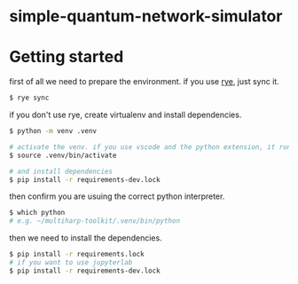# simple-quantum-network-simulator

# Getting started

first of all we need to prepare the environment.
if you use [rye](https://rye-up.com/guide/), just sync it.
```sh
$ rye sync
```

if you don't use rye, create virtualenv and install dependencies.
```sh
$ python -m venv .venv

# activate the venv. if you use vscode and the python extension, it runs this automatically.
$ source .venv/bin/activate

# and install dependencies
$ pip install -r requirements-dev.lock
```

then confirm you are usuing the correct python interpreter.
```sh
$ which python
# e.g. ~/multiharp-toolkit/.venv/bin/python
```

then we need to install the dependencies.
```sh
$ pip install -r requirements.lock
# if you want to use jupyterlab
$ pip install -r requirements-dev.lock
```
